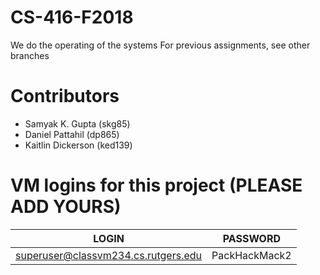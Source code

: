 # CS-416-F2018
We do the operating of the systems
For previous assignments, see other branches

# Contributors

* Samyak K. Gupta (skg85)
* Daniel Pattahil (dp865)
* Kaitlin Dickerson (ked139)

# VM logins for this project (PLEASE ADD YOURS)

| LOGIN | PASSWORD |
| ----- | -------- |
| superuser@classvm234.cs.rutgers.edu | PackHackMack2 |
